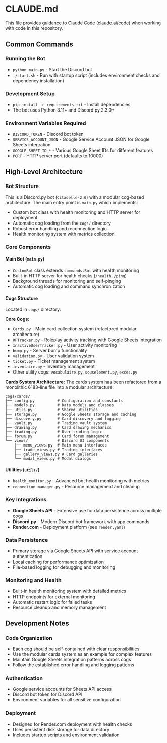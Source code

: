 # CLAUDE.md

This file provides guidance to Claude Code (claude.ai/code) when working with code in this repository.

## Common Commands

### Running the Bot
- `python main.py` - Start the Discord bot
- `./start.sh` - Run with startup script (includes environment checks and dependency installation)

### Development Setup
- `pip install -r requirements.txt` - Install dependencies
- The bot uses Python 3.11+ and Discord.py 2.3.0+

### Environment Variables Required
- `DISCORD_TOKEN` - Discord bot token
- `SERVICE_ACCOUNT_JSON` - Google Service Account JSON for Google Sheets integration
- `GOOGLE_SHEET_ID_*` - Various Google Sheet IDs for different features
- `PORT` - HTTP server port (defaults to 10000)

## High-Level Architecture

### Bot Structure
This is a Discord.py bot (`Citadelle-2.0`) with a modular cog-based architecture. The main entry point is `main.py` which implements:

- Custom bot class with health monitoring and HTTP server for deployment
- Automatic cog loading from the `cogs/` directory
- Robust error handling and reconnection logic
- Health monitoring system with metrics collection

### Core Components

#### Main Bot (`main.py`)
- `CustomBot` class extends `commands.Bot` with health monitoring
- Built-in HTTP server for health checks (`/health`, `/ping`)
- Background threads for monitoring and self-pinging
- Automatic cog loading and command synchronization

#### Cogs Structure
Located in `cogs/` directory:

**Core Cogs:**
- `Cards.py` - Main card collection system (refactored modular architecture)
- `RPTracker.py` - Roleplay activity tracking with Google Sheets integration
- `InactiveUserTracker.py` - User activity monitoring
- `bump.py` - Server bump functionality
- `validation.py` - User validation system
- `ticket.py` - Ticket management system
- `inventaire.py` - Inventory management
- Other utility cogs: `vocabulaire.py`, `souselement.py`, `excès.py`

**Cards System Architecture:**
The cards system has been refactored from a monolithic 6183-line file into a modular architecture:

```
cogs/cards/
├── config.py          # Configuration and constants
├── models.py          # Data models and classes  
├── utils.py           # Shared utilities
├── storage.py         # Google Sheets storage and caching
├── discovery.py       # Card discovery and logging
├── vault.py           # Trading vault system
├── drawing.py         # Card drawing mechanics
├── trading.py         # User trading logic
├── forum.py           # Card forum management
└── views/             # Discord UI components
    ├── menu_views.py  # Main menu interfaces
    ├── trade_views.py # Trading interfaces
    ├── gallery_views.py # Card galleries
    └── modal_views.py # Modal dialogs
```

#### Utilities (`utils/`)
- `health_monitor.py` - Advanced bot health monitoring with metrics
- `connection_manager.py` - Resource management and cleanup

### Key Integrations
- **Google Sheets API** - Extensive use for data persistence across multiple cogs
- **Discord.py** - Modern Discord bot framework with app commands
- **Render.com** - Deployment platform (see `render.yaml`)

### Data Persistence
- Primary storage via Google Sheets API with service account authentication
- Local caching for performance optimization
- File-based logging for debugging and monitoring

### Monitoring and Health
- Built-in health monitoring system with detailed metrics
- HTTP endpoints for external monitoring
- Automatic restart logic for failed tasks
- Resource cleanup and memory management

## Development Notes

### Code Organization
- Each cog should be self-contained with clear responsibilities
- Use the modular cards system as an example for complex features
- Maintain Google Sheets integration patterns across cogs
- Follow the established error handling and logging patterns

### Authentication
- Google service accounts for Sheets API access
- Discord bot token for Discord API
- Environment variables for all sensitive configuration

### Deployment
- Designed for Render.com deployment with health checks
- Uses persistent disk storage for data directory
- Includes startup scripts and environment validation
